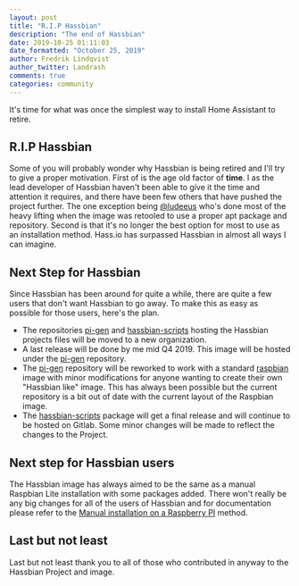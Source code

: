 ```yaml
---
layout: post
title: "R.I.P Hassbian"
description: "The end of Hassbian"
date: 2019-10-25 01:11:03
date_formatted: "October 25, 2019"
author: Fredrik Lindqvist
author_twitter: Landrash
comments: true
categories: community
---
```


It's time for what was once the simplest way to install Home Assistant to retire.

## R.I.P Hassbian

Some of you will probably wonder why Hassbian is being retired and I'll try to give a proper motivation. 
First of is the age old factor of **time**. I as the lead developer of Hassbian haven't been able to give it the time and attention it requires, and there have been few others that have pushed the project further. The one exception being [@ludeeus] who's done most of the heavy lifting when the image was retooled to use a proper apt package and repository.
Second is that it's no longer the best option for most to use as an installation method. Hass.io has surpassed Hassbian in almost all ways I can imagine.

## Next Step for Hassbian
Since Hassbian has been around for quite a while, there are quite a few users that don't want Hassbian to go away. To make this as easy as possible for those users, here's the plan.

 - The repositories [pi-gen] and [hassbian-scripts] hosting the Hassbian projects files will be moved to a new organization. 
 - A last release will be done by me mid Q4 2019. This image will be hosted under the [pi-gen] repository. 
 - The [pi-gen] repository will be reworked to work with a standard [raspbian] image with minor modifications for anyone wanting to create their own "Hassbian like" image. This has always been possible but the current repository is a bit out of date with the current layout of the Raspbian image. 
 - The [hassbian-scripts] package will get a final release and will continue to be hosted on Gitlab. Some minor changes will be made to reflect the changes to the Project.

## Next step for Hassbian users
The Hassbian image has always aimed to be the same as a manual Raspbian Lite installation with some packages added.
There won't really be any big changes for all of the users of Hassbian and for documentation please refer to the [Manual installation on a Raspberry PI] method.

## Last but not least
Last but not least thank you to all of those who contributed in anyway to the Hassbian Project and image.

[@ludeeus]: https://github.com/ludeeus
[pi-gen]: https://github.com/Hassbian/pi-gen
[hassbian-scripts]: https://github.com/Hassbian/hassbian-scripts
[Manual installation on a Raspberry Pi]: docs/installation/raspberry-pi/
[raspbian]: https://www.raspberrypi.org/downloads/raspbian/
